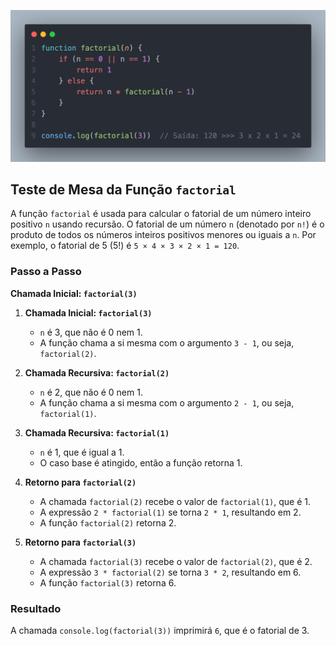 ![alt text](https://github.com/guilhermeonrails/desafios-python-js/blob/main/respostas/image.png)

## Teste de Mesa da Função `factorial`

A função `factorial` é usada para calcular o fatorial de um número inteiro positivo `n` usando recursão. O fatorial de um número `n` (denotado por `n!`) é o produto de todos os números inteiros positivos menores ou iguais a `n`. Por exemplo, o fatorial de 5 (5!) é `5 × 4 × 3 × 2 × 1 = 120`.

### Passo a Passo

**Chamada Inicial: `factorial(3)`**

1. **Chamada Inicial: `factorial(3)`**
   - `n` é 3, que não é 0 nem 1.
   - A função chama a si mesma com o argumento `3 - 1`, ou seja, `factorial(2)`.

2. **Chamada Recursiva: `factorial(2)`**
   - `n` é 2, que não é 0 nem 1.
   - A função chama a si mesma com o argumento `2 - 1`, ou seja, `factorial(1)`.

3. **Chamada Recursiva: `factorial(1)`**
   - `n` é 1, que é igual a 1.
   - O caso base é atingido, então a função retorna 1.

4. **Retorno para `factorial(2)`**
   - A chamada `factorial(2)` recebe o valor de `factorial(1)`, que é 1.
   - A expressão `2 * factorial(1)` se torna `2 * 1`, resultando em 2.
   - A função `factorial(2)` retorna 2.

5. **Retorno para `factorial(3)`**
   - A chamada `factorial(3)` recebe o valor de `factorial(2)`, que é 2.
   - A expressão `3 * factorial(2)` se torna `3 * 2`, resultando em 6.
   - A função `factorial(3)` retorna 6.

### Resultado

A chamada `console.log(factorial(3))` imprimirá `6`, que é o fatorial de 3.



